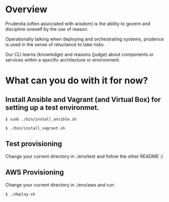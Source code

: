 # Overview

Prudentia (often associated with wisdom) is the ability to govern and discipline oneself by the use of reason.

Operationally talking when deploying and orchestrating systems, prudence is used in the sense of reluctance to take risks.

Our CLI learns (knowledge) and reasons (judge) about components or services within a specific architecture or environment.


# What can you do with it for now?

## Install Ansible and Vagrant (and Virtual Box) for setting up a test environmet.

    $ sudo ./bin/install_ansible.sh

    $ ./bin/install_vagrant.sh

## Test provisioning

Change your current directory in ./env/test and follow the other README :)

## AWS Provisioning

Change your current directory in ./env/aws and run:

    $ ./deploy.sh